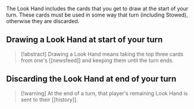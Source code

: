 The Look Hand includes the cards that you get to draw at the start of your turn. These cards must be used in some way that turn (including Stowed), otherwise they are discarded.

## Drawing a Look Hand at start of your turn

> [!abstract] Drawing a Look Hand means taking the top three cards from one's [[newsfeed]] and keeping them until the turn ends.

## Discarding the Look Hand at end of your turn

> [!warning] At the end of a turn, that player's remaining Look Hand is sent to their [[history]].


